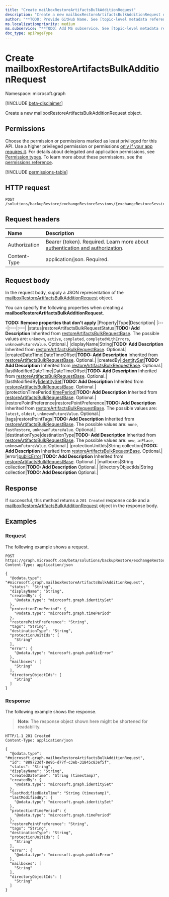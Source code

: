 ```yaml
---
title: "Create mailboxRestoreArtifactsBulkAdditionRequest"
description: "Create a new mailboxRestoreArtifactsBulkAdditionRequest object."
author: "**TODO: Provide GitHub Name. See [topic-level metadata reference](https://aka.ms/msgo?pagePath=Document-APIs/Guidelines/Metadata)**"
ms.localizationpriority: medium
ms.subservice: "**TODO: Add MS subservice. See [topic-level metadata reference](https://aka.ms/msgo?pagePath=Document-APIs/Guidelines/Metadata)**"
doc_type: apiPageType
---
```


# Create mailboxRestoreArtifactsBulkAdditionRequest

Namespace: microsoft.graph

[!INCLUDE [beta-disclaimer](../../includes/beta-disclaimer.md)]

Create a new mailboxRestoreArtifactsBulkAdditionRequest object.

## Permissions

Choose the permission or permissions marked as least privileged for this API. Use a higher privileged permission or permissions [only if your app requires it](/graph/permissions-overview#best-practices-for-using-microsoft-graph-permissions). For details about delegated and application permissions, see [Permission types](/graph/permissions-overview#permission-types). To learn more about these permissions, see the [permissions reference](/graph/permissions-reference).

<!-- {
  "blockType": "permissions",
  "name": "exchangerestoresession-post-mailboxrestoreartifactsbulkadditionrequests-permissions"
}
-->
[!INCLUDE [permissions-table](../includes/permissions/exchangerestoresession-post-mailboxrestoreartifactsbulkadditionrequests-permissions.md)]

## HTTP request

<!-- {
  "blockType": "ignored"
}
-->
``` http
POST /solutions/backupRestore/exchangeRestoreSessions/{exchangeRestoreSessionId}/mailboxRestoreArtifactsBulkAdditionRequests
```

## Request headers

|Name|Description|
|:---|:---|
|Authorization|Bearer {token}. Required. Learn more about [authentication and authorization](/graph/auth/auth-concepts).|
|Content-Type|application/json. Required.|

## Request body

In the request body, supply a JSON representation of the [mailboxRestoreArtifactsBulkAdditionRequest](../resources/mailboxrestoreartifactsbulkadditionrequest.md) object.

You can specify the following properties when creating a **mailboxRestoreArtifactsBulkAdditionRequest**.

**TODO: Remove properties that don't apply**
|Property|Type|Description|
|:---|:---|:---|
|status|restoreArtifactsBulkRequestStatus|**TODO: Add Description** Inherited from [restoreArtifactsBulkRequestBase](../resources/restoreartifactsbulkrequestbase.md). The possible values are: `unknown`, `active`, `completed`, `completedWithErrors`, `unknownFutureValue`. Optional.|
|displayName|String|**TODO: Add Description** Inherited from [restoreArtifactsBulkRequestBase](../resources/restoreartifactsbulkrequestbase.md). Optional.|
|createdDateTime|DateTimeOffset|**TODO: Add Description** Inherited from [restoreArtifactsBulkRequestBase](../resources/restoreartifactsbulkrequestbase.md). Optional.|
|createdBy|[identitySet](../resources/intune-identityset.md)|**TODO: Add Description** Inherited from [restoreArtifactsBulkRequestBase](../resources/restoreartifactsbulkrequestbase.md). Optional.|
|lastModifiedDateTime|DateTimeOffset|**TODO: Add Description** Inherited from [restoreArtifactsBulkRequestBase](../resources/restoreartifactsbulkrequestbase.md). Optional.|
|lastModifiedBy|[identitySet](../resources/intune-identityset.md)|**TODO: Add Description** Inherited from [restoreArtifactsBulkRequestBase](../resources/restoreartifactsbulkrequestbase.md). Optional.|
|protectionTimePeriod|[timePeriod](../resources/timeperiod.md)|**TODO: Add Description** Inherited from [restoreArtifactsBulkRequestBase](../resources/restoreartifactsbulkrequestbase.md). Optional.|
|restorePointPreference|restorePointPreference|**TODO: Add Description** Inherited from [restoreArtifactsBulkRequestBase](../resources/restoreartifactsbulkrequestbase.md). The possible values are: `latest`, `oldest`, `unknownFutureValue`. Optional.|
|tags|restorePointTags|**TODO: Add Description** Inherited from [restoreArtifactsBulkRequestBase](../resources/restoreartifactsbulkrequestbase.md). The possible values are: `none`, `fastRestore`, `unknownFutureValue`. Optional.|
|destinationType|destinationType|**TODO: Add Description** Inherited from [restoreArtifactsBulkRequestBase](../resources/restoreartifactsbulkrequestbase.md). The possible values are: `new`, `inPlace`, `unknownFutureValue`. Optional.|
|protectionUnitIds|String collection|**TODO: Add Description** Inherited from [restoreArtifactsBulkRequestBase](../resources/restoreartifactsbulkrequestbase.md). Optional.|
|error|[publicError](../resources/publicerror.md)|**TODO: Add Description** Inherited from [restoreArtifactsBulkRequestBase](../resources/restoreartifactsbulkrequestbase.md). Optional.|
|mailboxes|String collection|**TODO: Add Description** Optional.|
|directoryObjectIds|String collection|**TODO: Add Description** Optional.|



## Response

If successful, this method returns a `201 Created` response code and a [mailboxRestoreArtifactsBulkAdditionRequest](../resources/mailboxrestoreartifactsbulkadditionrequest.md) object in the response body.

## Examples

### Request

The following example shows a request.
<!-- {
  "blockType": "request",
  "name": "create_mailboxrestoreartifactsbulkadditionrequest_from_"
}
-->
``` http
POST https://graph.microsoft.com/beta/solutions/backupRestore/exchangeRestoreSessions/{exchangeRestoreSessionId}/mailboxRestoreArtifactsBulkAdditionRequests
Content-Type: application/json

{
  "@odata.type": "#microsoft.graph.mailboxRestoreArtifactsBulkAdditionRequest",
  "status": "String",
  "displayName": "String",
  "createdBy": {
    "@odata.type": "microsoft.graph.identitySet"
  },
  "protectionTimePeriod": {
    "@odata.type": "microsoft.graph.timePeriod"
  },
  "restorePointPreference": "String",
  "tags": "String",
  "destinationType": "String",
  "protectionUnitIds": [
    "String"
  ],
  "error": {
    "@odata.type": "microsoft.graph.publicError"
  },
  "mailboxes": [
    "String"
  ],
  "directoryObjectIds": [
    "String"
  ]
}
```


### Response

The following example shows the response.
>**Note:** The response object shown here might be shortened for readability.
<!-- {
  "blockType": "response",
  "truncated": true,
  "@odata.type": "microsoft.graph.mailboxRestoreArtifactsBulkAdditionRequest"
}
-->
``` http
HTTP/1.1 201 Created
Content-Type: application/json

{
  "@odata.type": "#microsoft.graph.mailboxRestoreArtifactsBulkAdditionRequest",
  "id": "889723df-8e95-d77f-c3eb-31845c83ef5f",
  "status": "String",
  "displayName": "String",
  "createdDateTime": "String (timestamp)",
  "createdBy": {
    "@odata.type": "microsoft.graph.identitySet"
  },
  "lastModifiedDateTime": "String (timestamp)",
  "lastModifiedBy": {
    "@odata.type": "microsoft.graph.identitySet"
  },
  "protectionTimePeriod": {
    "@odata.type": "microsoft.graph.timePeriod"
  },
  "restorePointPreference": "String",
  "tags": "String",
  "destinationType": "String",
  "protectionUnitIds": [
    "String"
  ],
  "error": {
    "@odata.type": "microsoft.graph.publicError"
  },
  "mailboxes": [
    "String"
  ],
  "directoryObjectIds": [
    "String"
  ]
}
```

